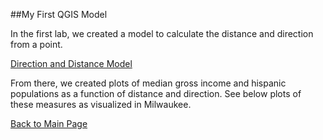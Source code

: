 ##My First QGIS Model

In the first lab, we created a model to calculate the distance and direction from a point.

[Direction and Distance Model](DisDirModel.model3)

From there, we created plots of median gross income and hispanic populations as a function of distance and direction.  See below plots of these measures as visualized in Milwaukee.

[Back to Main Page](https://pdickson2.github.io/)

